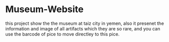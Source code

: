 # Museum-Website
this project show the the museum at taiz city in yemen, also it presenet the information and image of all artifacts which they are so rare, and you can use the barcode of pice to move directley to this pice.  
